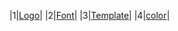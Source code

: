 |1|[Logo](./web/ele_logo.png)|
|2|[Font](./web/font.md)|
|3|[Template](./web/ele_template.png)|
|4|[color](./web/color.md)|
